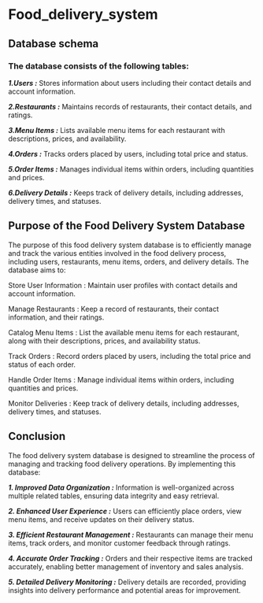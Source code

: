 # Food_delivery_system


## Database schema

### The database consists of the following tables:

***1.Users :*** Stores information about users including their contact details and account information.

***2.Restaurants :*** Maintains records of restaurants, their contact details, and ratings.

***3.Menu Items :*** Lists available menu items for each restaurant with descriptions, prices, and availability.

***4.Orders :*** Tracks orders placed by users, including total price and status.

***5.Order Items :*** Manages individual items within orders, including quantities and prices.

***6.Delivery Details :*** Keeps track of delivery details, including addresses, delivery times, and statuses.

## Purpose of the Food Delivery System Database
The purpose of this food delivery system database is to efficiently manage and track the various entities involved in the food delivery process, including users, restaurants, menu items, orders, and delivery details. The database aims to:

Store User Information : Maintain user profiles with contact details and account information.

Manage Restaurants : Keep a record of restaurants, their contact information, and their ratings.

Catalog Menu Items : List the available menu items for each restaurant, along with their descriptions, prices, and availability status.

Track Orders : Record orders placed by users, including the total price and status of each order.

Handle Order Items : Manage individual items within orders, including quantities and prices.

Monitor Deliveries : Keep track of delivery details, including addresses, delivery times, and statuses.

## Conclusion
The food delivery system database is designed to streamline the process of managing and tracking food delivery operations. By implementing this database:

***1. Improved Data Organization :*** Information is well-organized across multiple related tables, ensuring data integrity and easy retrieval.

***2. Enhanced User Experience :*** Users can efficiently place orders, view menu items, and receive updates on their delivery status.

***3. Efficient Restaurant Management :*** Restaurants can manage their menu items, track orders, and monitor customer feedback through ratings.

***4. Accurate Order Tracking :*** Orders and their respective items are tracked accurately, enabling better management of inventory and sales analysis.

***5. Detailed Delivery Monitoring :*** Delivery details are recorded, providing insights into delivery performance and potential areas for improvement.
